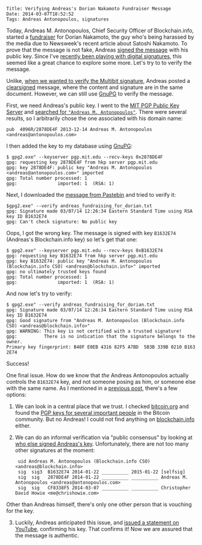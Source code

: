     Title: Verifying Andreas's Dorian Nakamoto Fundraiser Message
    Date: 2014-03-07T18:52:52
    Tags: Andreas Antonopoulos, signatures

Today, Andreas M. Antonopoulos, Chief Security Officer of
Blockchain.info, started a [fundraiser][reddit] for Dorian Nakamoto,
the guy who's being harassed by the media due to Newsweek's recent
article about Satoshi Nakamoto. To prove that the message is not fake,
Andreas [signed the message][pastebin] with his public key. Since I've
[recently been playing with digital signatures][sigs], this seemed
like a great chance to explore some more. Let's try to to verify the
message.

[reddit]: http://www.reddit.com/r/Bitcoin/comments/1ztjmg/andreas_im_fundraising_for_dorian_nakamoto/ "Dorian fundraiser message on Reddit"
[pastebin]: http://pastebin.com/4MHvpaeN "Dorian fundraiser message on Pastebin"
[sigs]: http://www.lostintransaction.com/blog/2014/03/05/verifying-hashes-and-signatures/ "Post: Verifying Hashes and Signatures"

<!-- more -->

Unlike, [when we wanted to verify the Multibit signature][sigs], Andreas posted a [clearsigned][clearsign] message, where the content and signature are in the same document. However, we can still use [GnuPG][gnupg] to verify the message.

First, we need Andreas's public key. I went to the [MIT PGP Public Key Server](http://pgp.mit.edu/) and [searched for `"Andreas M. Antonopoulos"`][searchres]. There were several results, so I arbitrarily chose the one associated with his domain name:

[clearsign]: http://gnupg.org/gph/en/manual/x135.html "GnuPG docs"
[gnupg]: http://www.gnupg.org/: "GnuPG"
[searchres]: http://pgp.mit.edu/pks/lookup?search=%22Andreas+M.+Antonopoulos%22&op=index "Andreas PGP key search results"

    pub  4096R/2878DE4F 2013-12-14 Andreas M. Antonopoulos <andreas@antonopoulos.com>

I then added the key to my database using [GnuPG][gnupg]:

    $ gpg2.exe" --keyserver pgp.mit.edu --recv-keys 0x2878DE4F
    gpg: requesting key 2878DE4F from hkp server pgp.mit.edu
    gpg: key 2878DE4F: public key "Andreas M. Antonopoulos <andreas@antonopoulos.com>" imported
    gpg: Total number processed: 1
    gpg:               imported: 1  (RSA: 1)

Next, I downloaded the [message from Pastebin][pastebindl] and tried to verify it:

[pastebindl]: http://pastebin.com/download.php?i=4MHvpaeN "download message txt file"

    $gpg2.exe" --verify andreas_fundraising_for_dorian.txt
    gpg: Signature made 03/07/14 12:26:34 Eastern Standard Time using RSA key ID B1632E74
    gpg: Can't check signature: No public key

Oops, I got the wrong key. The message is signed with key `B1632E74`
(Andreas's Blockchain.info key) so let's get that one:

    $ gpg2.exe" --keyserver pgp.mit.edu --recv-keys 0xB1632E74
    gpg: requesting key B1632E74 from hkp server pgp.mit.edu
    gpg: key B1632E74: public key "Andreas M. Antonopoulos (Blockchain.info CSO) <andreas@blockchain.info>" imported
    gpg: no ultimately trusted keys found
    gpg: Total number processed: 1
    gpg:               imported: 1  (RSA: 1)

And now let's try to verify:

    $ gpg2.exe" --verify andreas_fundraising_for_dorian.txt
    gpg: Signature made 03/07/14 12:26:34 Eastern Standard Time using RSA key ID B1632E74
    gpg: Good signature from "Andreas M. Antonopoulos (Blockchain.info CSO) <andreas@blockchain.info>"
    gpg: WARNING: This key is not certified with a trusted signature!
    gpg:          There is no indication that the signature belongs to the owner.
    Primary key fingerprint: B40F E0EB 4316 82F5 A7BD  5B3B 339B 0210 B163 2E74

Success!

One final issue. How do we know that _the_ Andreas Antonopoulos actually controls the `B1632E74` key, and not someone posing as him, or someone else with the same name. As I mentioned in a [previous post][sigs], there's a few options:

1. We can look in a central place that we trust. I checked
[bitcoin.org](https://bitcoin.org/en) and found the
[PGP keys for several important people](https://bitcoin.org/en/development)
in the Bitcoin community. But no Andreas! I could not find anything on
[blockchain.info](https://blockchain.info) either.

2. We can do an informal verification via "public consensus" by looking
at [who else signed Andreas's key][andreaskey]. Unfortunately, there
are not too many other signatures at the moment:

        uid Andreas M. Antonopoulos (Blockchain.info CSO) <andreas@blockchain.info>
        sig  sig3  B1632E74 2014-01-22 __________ 2015-01-22 [selfsig]
        sig  sig   2878DE4F 2014-01-22 __________ __________ Andreas M. Antonopoulos <andreas@antonopoulos.com>
        sig  sig   CF8338F5 2014-03-07 __________ __________ Christopher David Howie <me@chrishowie.com>
Other than Andreas himself, there's only one other person that is vouching for the key.

3. Luckily, Andreas anticipated this issue, and
[issued a statement on YouTube][youtube], confirming his key. That
confirms it! Now we are assured that the message is authentic.

[andreaskey]: http://pgp.mit.edu/pks/lookup?op=vindex&search=0x339B0210B1632E74 "Andreas Antonopoulos public key signatures"
[youtube]: http://www.youtube.com/watch?v=JCF1u1Wqfv0 "Andreas PGP key YouTube video"

